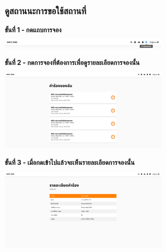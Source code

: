# ดูสถานนะการขอใช้สถานที่

## ขั้นที่ 1 - กดแถบการจอง
![](../../img/navigation-bar/my-reqest-button.png)

## ขั้นที่ 2 - กดการจองที่ต้องการเพื่อดูรายละเอียดการจองนั้น
![](../../img/user-request/overall.png)

## ขั้นที่ 3 -  เมื่อกดเข้าไปแล้วจะเห็นรายละเอียดการจองนั้น
![](../../img/user-request/description.png)
